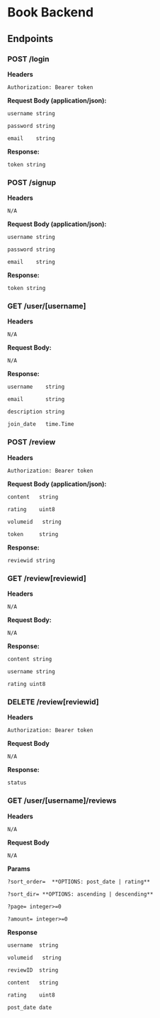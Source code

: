 # Book Backend

## Endpoints
### POST /login
**Headers**

	Authorization: Bearer token

**Request Body (application/json):**

    username string

	password string

	email    string

**Response:**

	token string

### POST /signup
**Headers**

	N/A

**Request Body (application/json):**

    username string

	password string

	email    string

**Response:**

	token string

### GET /user/\[username\]
**Headers**

	N/A

**Request Body:**

	N/A

**Response:**

	username    string

	email       string

	description string

	join_date   time.Time

### POST /review
**Headers**

	Authorization: Bearer token

**Request Body (application/json):**

	content   string

	rating    uint8

	volumeid   string

    token     string

**Response:**

	reviewid string

### GET /review\[reviewid\]
**Headers**

	N/A

**Request Body:**

	N/A

**Response:**

	content string

	username string

	rating uint8


### DELETE /review\[reviewid\]
**Headers**

	Authorization: Bearer token

**Request Body**

	N/A

**Response:**

	status 


### GET /user/\[username\]/reviews
**Headers**

	N/A

**Request Body**
	
	N/A
**Params**

	?sort_order=  **OPTIONS: post_date | rating**

	?sort_dir= **OPTIONS: ascending | descending**

	?page= integer>=0

	?amount= integer>=0


**Response**

	username  string

    volumeid   string

    reviewID  string

    content   string

    rating 	  uint8

    post_date date
